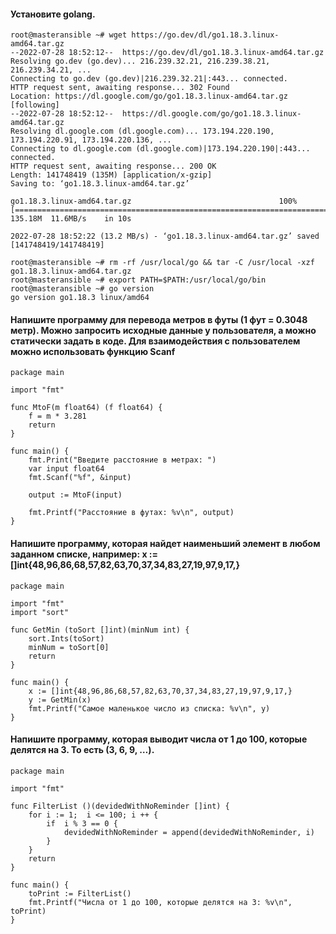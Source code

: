 
#### Установите golang.
````
root@masteransible ~# wget https://go.dev/dl/go1.18.3.linux-amd64.tar.gz
--2022-07-28 18:52:12--  https://go.dev/dl/go1.18.3.linux-amd64.tar.gz
Resolving go.dev (go.dev)... 216.239.32.21, 216.239.38.21, 216.239.34.21, ...
Connecting to go.dev (go.dev)|216.239.32.21|:443... connected.
HTTP request sent, awaiting response... 302 Found
Location: https://dl.google.com/go/go1.18.3.linux-amd64.tar.gz [following]
--2022-07-28 18:52:12--  https://dl.google.com/go/go1.18.3.linux-amd64.tar.gz
Resolving dl.google.com (dl.google.com)... 173.194.220.190, 173.194.220.91, 173.194.220.136, ...
Connecting to dl.google.com (dl.google.com)|173.194.220.190|:443... connected.
HTTP request sent, awaiting response... 200 OK
Length: 141748419 (135M) [application/x-gzip]
Saving to: ‘go1.18.3.linux-amd64.tar.gz’

go1.18.3.linux-amd64.tar.gz                                 100%[========================================================================================================================================>] 135.18M  11.6MB/s    in 10s

2022-07-28 18:52:22 (13.2 MB/s) - ‘go1.18.3.linux-amd64.tar.gz’ saved [141748419/141748419]
````
````
root@masteransible ~# rm -rf /usr/local/go && tar -C /usr/local -xzf go1.18.3.linux-amd64.tar.gz
root@masteransible ~# export PATH=$PATH:/usr/local/go/bin
root@masteransible ~# go version
go version go1.18.3 linux/amd64
````

#### Напишите программу для перевода метров в футы (1 фут = 0.3048 метр). Можно запросить исходные данные у пользователя, а можно статически задать в коде. Для взаимодействия с пользователем можно использовать функцию Scanf

````
package main

import "fmt"

func MtoF(m float64) (f float64) {
	f = m * 3.281
	return
}

func main() {
	fmt.Print("Введите расстояние в метрах: ")
	var input float64
	fmt.Scanf("%f", &input)

	output := MtoF(input)

	fmt.Printf("Расстояние в футах: %v\n", output)
}
````
#### Напишите программу, которая найдет наименьший элемент в любом заданном списке, например: x := []int{48,96,86,68,57,82,63,70,37,34,83,27,19,97,9,17,}

````
package main

import "fmt"
import "sort"

func GetMin (toSort []int)(minNum int) {
	sort.Ints(toSort)
	minNum = toSort[0]
	return
}

func main() {
	x := []int{48,96,86,68,57,82,63,70,37,34,83,27,19,97,9,17,}
	y := GetMin(x)
	fmt.Printf("Самое маленькое число из списка: %v\n", y)
}
````


#### Напишите программу, которая выводит числа от 1 до 100, которые делятся на 3. То есть (3, 6, 9, …).

````
package main

import "fmt"

func FilterList ()(devidedWithNoReminder []int) {
	for i := 1;  i <= 100; i ++ {
		if	i % 3 == 0 { 
			devidedWithNoReminder = append(devidedWithNoReminder, i)
		}
	}	
	return
}

func main() {
	toPrint := FilterList()
	fmt.Printf("Числа от 1 до 100, которые делятся на 3: %v\n", toPrint)
}
````

